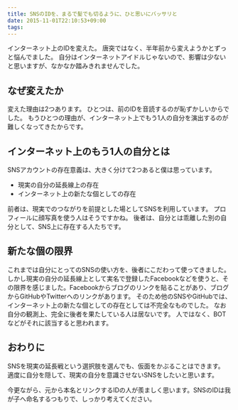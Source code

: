 ```yaml
---
title: SNSのIDを、まるで髪でも切るように、ひと思いにバッサリと
date: 2015-11-01T22:10:53+09:00
tags: 
---
```


インターネット上のIDを変えた。
唐突ではなく、半年前から変えようかとずっと悩んでました。
自分はインターネットアイドルじゃないので、影響は少ないと思いますが、なかなか踏みきれませんでした。

## なぜ変えたか

変えた理由は2つあります。
ひとつは、前のIDを音読するのが恥ずかしいからでした。
もうひとつの理由が、インターネット上でもう1人の自分を演出するのが難しくなってきたからです。

## インターネット上のもう1人の自分とは

SNSアカウントの存在意義は、大きく分けて2つあると僕は思っています。

- 現実の自分の延長線上の存在
- インターネット上の新たな個としての存在

前者は、現実でのつながりを前提とした場としてSNSを利用しています。
プロフィールに顔写真を使う人はそうですかね。
後者は、自分とは乖離した別の自分として、SNS上に存在する人たちです。

## 新たな個の限界

これまでは自分にとってのSNSの使い方を、後者にこだわって使ってきました。
しかし現実の自分の延長線上として実名で登録したFacebookなどを使うと、その限界を感じました。Facebookからブログのリンクを貼ることがあり、ブログからGitHubやTwitterへのリンクがあります。
そのため他のSNSやGitHubでは、インターネット上の新たな個としての存在としては不完全なものでした。
なお自分の観測上、完全に後者を果たしている人は居ないです。
人ではなく、BOTなどがそれに該当すると思われます。

## おわりに

SNSを現実の延長戦という選択肢を選んでも、仮面をかぶることはできます。
適度に自分を隠して、現実の自分を意識させないSNSをしたいと思います。

今更ながら、元から本名とリンクするIDの人が羨ましく思います。SNSのIDは我が子へ命名するつもりで、しっかり考えてください。

